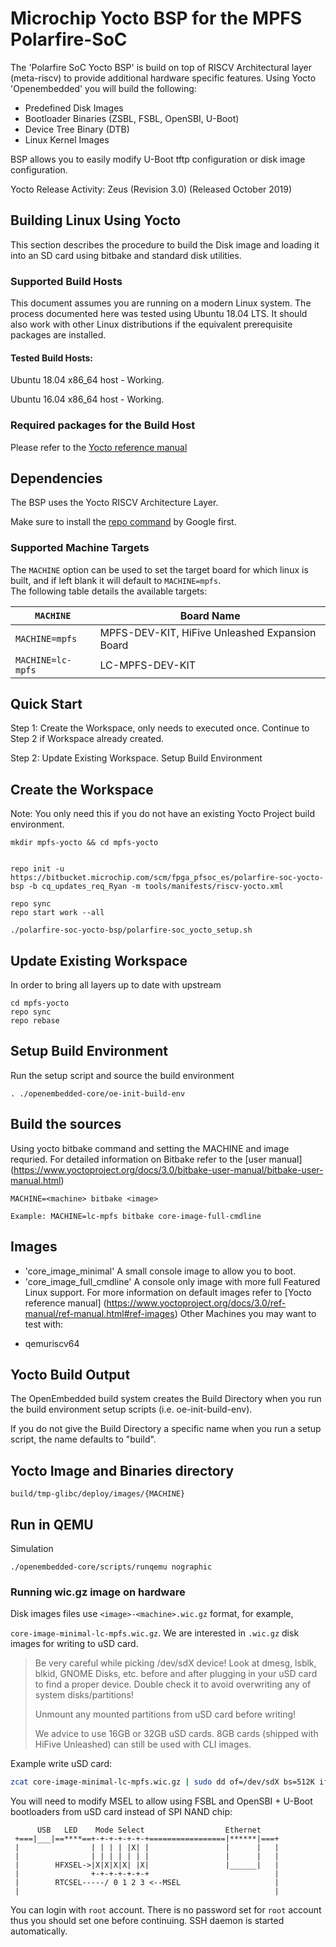 # Microchip Yocto BSP for the MPFS Polarfire-SoC

The 'Polarfire SoC Yocto BSP' is build on top of RISCV Architectural layer (meta-riscv) to provide additional hardware specific features. 
Using Yocto 'Openembedded' you will build the following:

  - Predefined Disk Images 
  - Bootloader Binaries (ZSBL, FSBL, OpenSBI, U-Boot)
  - Device Tree Binary (DTB)
  - Linux Kernel Images

BSP allows you to easily modify U-Boot tftp configuration or disk image configuration. 

Yocto Release Activity:
Zeus (Revision 3.0)	(Released October 2019)

## Building Linux Using Yocto
This section describes the procedure to build the Disk image and loading it into an SD card using
bitbake and standard disk utilities.

### Supported Build Hosts
This document assumes you are running on a modern Linux system. The process documented here was tested using Ubuntu 18.04 LTS. It should also work with other Linux distributions if the equivalent prerequisite packages are installed.

#### Tested Build Hosts:

Ubuntu 18.04 x86_64 host - Working.

Ubuntu 16.04 x86_64 host - Working.

### Required packages for the Build Host
 Please refer to the [Yocto reference manual](https://www.yoctoproject.org/docs/3.0/ref-manual/ref-manual.html#required-packages-for-the-build-host)

## Dependencies

The BSP uses the Yocto RISCV Architecture Layer.

Make sure to install the [repo command](https://source.android.com/setup/build/downloading#installing-repo) by Google first.

 
### Supported Machine Targets
The `MACHINE` option can be used to set the target board for which linux is built, and if left blank it will default to `MACHINE=mpfs`.           
The following table details the available targets:

| `MACHINE` | Board Name |
| --- | --- |
| `MACHINE=mpfs` | MPFS-DEV-KIT, HiFive Unleashed Expansion Board |
| `MACHINE=lc-mpfs` | LC-MPFS-DEV-KIT |


## Quick Start
Step 1: Create the Workspace, only needs to executed once.
	Continue to Step 2 if Workspace already created.

Step 2: 
	Update Existing Workspace.
	Setup Build Environment

## Create the Workspace

Note: You only need this if you do not have an existing Yocto Project build environment.
```
mkdir mpfs-yocto && cd mpfs-yocto


repo init -u https://bitbucket.microchip.com/scm/fpga_pfsoc_es/polarfire-soc-yocto-bsp -b cq_updates_req_Ryan -m tools/manifests/riscv-yocto.xml

repo sync
repo start work --all

./polarfire-soc-yocto-bsp/polarfire-soc_yocto_setup.sh
```

## Update Existing Workspace

In order to bring all layers up to date with upstream
```
cd mpfs-yocto
repo sync
repo rebase
```

## Setup Build Environment
Run the setup script and source the build environment
```
. ./openembedded-core/oe-init-build-env
```

## Build the sources
Using yocto bitbake command and setting the MACHINE and image requried.
For detailed information on Bitbake refer to the [user manual] (https://www.yoctoproject.org/docs/3.0/bitbake-user-manual/bitbake-user-manual.html) 
```
MACHINE=<machine> bitbake <image>

Example: MACHINE=lc-mpfs bitbake core-image-full-cmdline
```
## Images

 - 'core_image_minimal' A small console image to allow you to boot.
 - 'core_image_full_cmdline' A console only image with more full Featured Linux support.
 For more information on default images refer to [Yocto reference manual] (https://www.yoctoproject.org/docs/3.0/ref-manual/ref-manual.html#ref-images)
Other Machines you may want to test with:

* qemuriscv64


## Yocto Build Output
The OpenEmbedded build system creates the Build Directory when you run the build environment setup scripts (i.e. oe-init-build-env).

If you do not give the Build Directory a specific name when you run a setup script, the name defaults to "build".

## Yocto Image and Binaries directory
```
build/tmp-glibc/deploy/images/{MACHINE}
```

## Run in QEMU
Simulation
```
./openembedded-core/scripts/runqemu nographic
```

### Running wic.gz image on hardware

Disk images files use `<image>-<machine>.wic.gz` format, for example,

`core-image-minimal-lc-mpfs.wic.gz`. We are interested in `.wic.gz` disk images for writing to uSD card.

> Be very careful while picking /dev/sdX device! Look at dmesg, lsblk, blkid, GNOME Disks, etc. before and after plugging in your uSD card to find a proper device. Double check it to avoid overwriting any of system disks/partitions!
> 
> Unmount any mounted partitions from uSD card before writing!
> 
> We advice to use 16GB or 32GB uSD cards. 8GB cards (shipped with HiFive Unleashed) can still be used with CLI images.

Example write uSD card:

```bash
zcat core-image-minimal-lc-mpfs.wic.gz | sudo dd of=/dev/sdX bs=512K iflag=fullblock oflag=direct conv=fsync status=progress
```

You will need to modify MSEL to allow using FSBL and OpenSBI + U-Boot bootloaders from uSD card instead of SPI NAND chip:

```
      USB   LED    Mode Select                  Ethernet
 +===|___|==****==+-+-+-+-+-+-+=================|******|===+
 |                | | | | |X| |                 |      |   |
 |                | | | | | | |                 |      |   |
 |        HFXSEL->|X|X|X|X| |X|                 |______|   |
 |                +-+-+-+-+-+-+                            |
 |        RTCSEL-----/ 0 1 2 3 <--MSEL                     |
 |                                                         |
```

You can login with `root` account. There is no password set for `root` account thus you should set one before continuing.  SSH daemon is started automatically.


